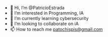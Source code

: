 - 👋 Hi, I’m @PatricioEstrada
- 👀 I’m interested in Programming, IA
- 🌱 I’m currently learning cybersecurity
- 💞️ I’m looking to collaborate on iA
- 📫 How to reach me patochispis@gmail.com

<!---
PatricioEstrada/PatricioEstrada is a ✨ special ✨ repository because its `README.md` (this file) appears on your GitHub profile.
You can click the Preview link to take a look at your changes.
--->
